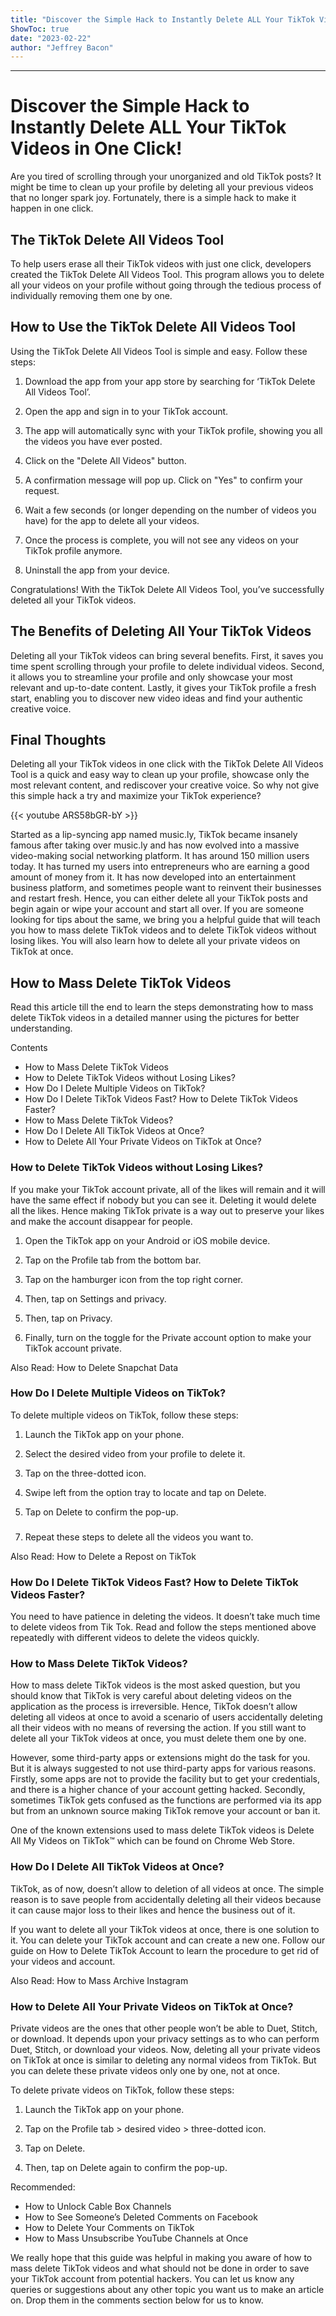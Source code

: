 ```yaml
---
title: "Discover the Simple Hack to Instantly Delete ALL Your TikTok Videos in One Click!"
ShowToc: true 
date: "2023-02-22"
author: "Jeffrey Bacon"
---
```

*****
# Discover the Simple Hack to Instantly Delete ALL Your TikTok Videos in One Click!

Are you tired of scrolling through your unorganized and old TikTok posts? It might be time to clean up your profile by deleting all your previous videos that no longer spark joy. Fortunately, there is a simple hack to make it happen in one click.


## The TikTok Delete All Videos Tool

To help users erase all their TikTok videos with just one click, developers created the TikTok Delete All Videos Tool. This program allows you to delete all your videos on your profile without going through the tedious process of individually removing them one by one.


## How to Use the TikTok Delete All Videos Tool

Using the TikTok Delete All Videos Tool is simple and easy. Follow these steps:

1. Download the app from your app store by searching for ‘TikTok Delete All Videos Tool’.

2. Open the app and sign in to your TikTok account.

3. The app will automatically sync with your TikTok profile, showing you all the videos you have ever posted.

4. Click on the "Delete All Videos" button.

5. A confirmation message will pop up. Click on "Yes" to confirm your request.

6. Wait a few seconds (or longer depending on the number of videos you have) for the app to delete all your videos.

7. Once the process is complete, you will not see any videos on your TikTok profile anymore.

8. Uninstall the app from your device.

Congratulations! With the TikTok Delete All Videos Tool, you’ve successfully deleted all your TikTok videos.


## The Benefits of Deleting All Your TikTok Videos

Deleting all your TikTok videos can bring several benefits. First, it saves you time spent scrolling through your profile to delete individual videos. Second, it allows you to streamline your profile and only showcase your most relevant and up-to-date content. Lastly, it gives your TikTok profile a fresh start, enabling you to discover new video ideas and find your authentic creative voice.


## Final Thoughts

Deleting all your TikTok videos in one click with the TikTok Delete All Videos Tool is a quick and easy way to clean up your profile, showcase only the most relevant content, and rediscover your creative voice. So why not give this simple hack a try and maximize your TikTok experience?

{{< youtube ARS58bGR-bY >}} 



Started as a lip-syncing app named music.ly, TikTok became insanely famous after taking over music.ly and has now evolved into a massive video-making social networking platform. It has around 150 million users today. It has turned my users into entrepreneurs who are earning a good amount of money from it. It has now developed into an entertainment business platform, and sometimes people want to reinvent their businesses and restart fresh. Hence, you can either delete all your TikTok posts and begin again or wipe your account and start all over. If you are someone looking for tips about the same, we bring you a helpful guide that will teach you how to mass delete TikTok videos and to delete TikTok videos without losing likes. You will also learn how to delete all your private videos on TikTok at once.
 

 
## How to Mass Delete TikTok Videos
 
Read this article till the end to learn the steps demonstrating how to mass delete TikTok videos in a detailed manner using the pictures for better understanding.
 
Contents
 
- How to Mass Delete TikTok Videos
 - How to Delete TikTok Videos without Losing Likes?
 - How Do I Delete Multiple Videos on TikTok?
 - How Do I Delete TikTok Videos Fast? How to Delete TikTok Videos Faster?
 - How to Mass Delete TikTok Videos?
 - How Do I Delete All TikTok Videos at Once?
 - How to Delete All Your Private Videos on TikTok at Once?

 
### How to Delete TikTok Videos without Losing Likes?
 
If you make your TikTok account private, all of the likes will remain and it will have the same effect if nobody but you can see it. Deleting it would delete all the likes. Hence making TikTok private is a way out to preserve your likes and make the account disappear for people.
 
1. Open the TikTok app on your Android or iOS mobile device.
 
2. Tap on the Profile tab from the bottom bar.
 
3. Tap on the hamburger icon from the top right corner.
 
4. Then, tap on Settings and privacy.
 
5. Then, tap on Privacy.
 
6. Finally, turn on the toggle for the Private account option to make your TikTok account private.
 
Also Read: How to Delete Snapchat Data
 
### How Do I Delete Multiple Videos on TikTok?
 
To delete multiple videos on TikTok, follow these steps:
 
1. Launch the TikTok app on your phone.
 
3. Select the desired video from your profile to delete it.
 
4. Tap on the three-dotted icon.
 
5. Swipe left from the option tray to locate and tap on Delete.
 
6. Tap on Delete to confirm the pop-up.
 
### 
 
7. Repeat these steps to delete all the videos you want to.
 
Also Read: How to Delete a Repost on TikTok
 
### How Do I Delete TikTok Videos Fast? How to Delete TikTok Videos Faster?
 
You need to have patience in deleting the videos. It doesn’t take much time to delete videos from Tik Tok. Read and follow the steps mentioned above repeatedly with different videos to delete the videos quickly.
 
### How to Mass Delete TikTok Videos?
 
How to mass delete TikTok videos is the most asked question, but you should know that TikTok is very careful about deleting videos on the application as the process is irreversible. Hence, TikTok doesn’t allow deleting all videos at once to avoid a scenario of users accidentally deleting all their videos with no means of reversing the action. If you still want to delete all your TikTok videos at once, you must delete them one by one.
 
However, some third-party apps or extensions might do the task for you. But it is always suggested to not use third-party apps for various reasons. Firstly, some apps are not to provide the facility but to get your credentials, and there is a higher chance of your account getting hacked. Secondly, sometimes TikTok gets confused as the functions are performed via its app but from an unknown source making TikTok remove your account or ban it.
 
One of the known extensions used to mass delete TikTok videos is Delete All My Videos on TikTok™ which can be found on Chrome Web Store.
 
### How Do I Delete All TikTok Videos at Once?
 
TikTok, as of now, doesn’t allow to deletion of all videos at once. The simple reason is to save people from accidentally deleting all their videos because it can cause major loss to their likes and hence the business out of it.
 
If you want to delete all your TikTok videos at once, there is one solution to it. You can delete your TikTok account and can create a new one. Follow our guide on How to Delete TikTok Account to learn the procedure to get rid of your videos and account.
 
Also Read: How to Mass Archive Instagram
 
### How to Delete All Your Private Videos on TikTok at Once?
 
Private videos are the ones that other people won’t be able to Duet, Stitch, or download. It depends upon your privacy settings as to who can perform Duet, Stitch, or download your videos. Now, deleting all your private videos on TikTok at once is similar to deleting any normal videos from TikTok. But you can delete these private videos only one by one, not at once.
 
To delete private videos on TikTok, follow these steps:
 
1. Launch the TikTok app on your phone.
 
2. Tap on the Profile tab > desired video > three-dotted icon.
 
3. Tap on Delete.
 
4. Then, tap on Delete again to confirm the pop-up.
 
Recommended:
 
- How to Unlock Cable Box Channels
 - How to See Someone’s Deleted Comments on Facebook
 - How to Delete Your Comments on TikTok
 - How to Mass Unsubscribe YouTube Channels at Once

 
We really hope that this guide was helpful in making you aware of how to mass delete TikTok videos and what should not be done in order to save your TikTok account from potential hackers. You can let us know any queries or suggestions about any other topic you want us to make an article on. Drop them in the comments section below for us to know.





